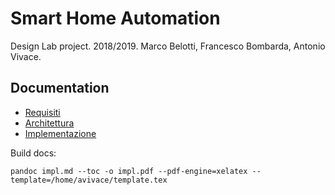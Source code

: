 # Smart Home Automation

Design Lab project. 2018/2019. Marco Belotti, Francesco Bombarda, Antonio Vivace.

## Documentation

- [Requisiti]()
- [Architettura]()
- [Implementazione]()

Build docs:
```
pandoc impl.md --toc -o impl.pdf --pdf-engine=xelatex --template=/home/avivace/template.tex
```
